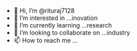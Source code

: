 - 👋 Hi, I’m @rituraj7128
- 👀 I’m interested in ...inovation
- 🌱 I’m currently learning ...research
- 💞️ I’m looking to collaborate on ...industry
- 📫 How to reach me ...

<!---
rituraj7128/rituraj7128 is a ✨ special ✨ repository because its `README.md` (this file) appears on your GitHub profile.
You can click the Preview link to take a look at your changes.
--->
